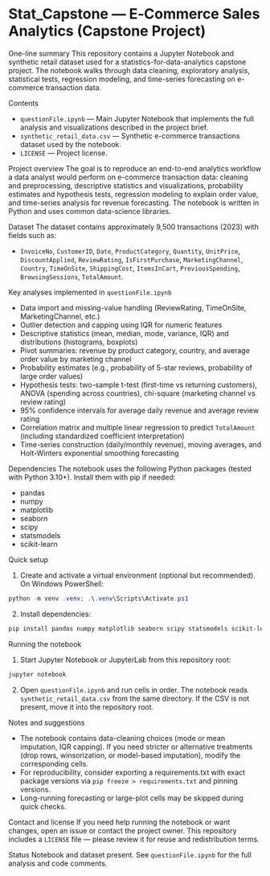 # Stat_Capstone — E‑Commerce Sales Analytics (Capstone Project)

One-line summary
This repository contains a Jupyter Notebook and synthetic retail dataset used for a statistics-for-data-analytics capstone project. The notebook walks through data cleaning, exploratory analysis, statistical tests, regression modeling, and time-series forecasting on e-commerce transaction data.

Contents
- `questionFile.ipynb` — Main Jupyter Notebook that implements the full analysis and visualizations described in the project brief.
- `synthetic_retail_data.csv` — Synthetic e-commerce transactions dataset used by the notebook.
- `LICENSE` — Project license.

Project overview
The goal is to reproduce an end-to-end analytics workflow a data analyst would perform on e-commerce transaction data: cleaning and preprocessing, descriptive statistics and visualizations, probability estimates and hypothesis tests, regression modeling to explain order value, and time-series analysis for revenue forecasting. The notebook is written in Python and uses common data-science libraries.

Dataset
The dataset contains approximately 9,500 transactions (2023) with fields such as:
- `InvoiceNo`, `CustomerID`, `Date`, `ProductCategory`, `Quantity`, `UnitPrice`, `DiscountApplied`, `ReviewRating`, `IsFirstPurchase`, `MarketingChannel`, `Country`, `TimeOnSite`, `ShippingCost`, `ItemsInCart`, `PreviousSpending`, `BrowsingSessions`, `TotalAmount`.

Key analyses implemented in `questionFile.ipynb`
- Data import and missing-value handling (ReviewRating, TimeOnSite, MarketingChannel, etc.)
- Outlier detection and capping using IQR for numeric features
- Descriptive statistics (mean, median, mode, variance, IQR) and distributions (histograms, boxplots)
- Pivot summaries: revenue by product category, country, and average order value by marketing channel
- Probability estimates (e.g., probability of 5-star reviews, probability of large order values)
- Hypothesis tests: two-sample t-test (first-time vs returning customers), ANOVA (spending across countries), chi-square (marketing channel vs review rating)
- 95% confidence intervals for average daily revenue and average review rating
- Correlation matrix and multiple linear regression to predict `TotalAmount` (including standardized coefficient interpretation)
- Time-series construction (daily/monthly revenue), moving averages, and Holt-Winters exponential smoothing forecasting

Dependencies
The notebook uses the following Python packages (tested with Python 3.10+). Install them with pip if needed:

- pandas
- numpy
- matplotlib
- seaborn
- scipy
- statsmodels
- scikit-learn

Quick setup
1. Create and activate a virtual environment (optional but recommended). On Windows PowerShell:

```powershell
python -m venv .venv; .\.venv\Scripts\Activate.ps1
```

2. Install dependencies:

```powershell
pip install pandas numpy matplotlib seaborn scipy statsmodels scikit-learn
```

Running the notebook
1. Start Jupyter Notebook or JupyterLab from this repository root:

```powershell
jupyter notebook
```

2. Open `questionFile.ipynb` and run cells in order. The notebook reads `synthetic_retail_data.csv` from the same directory. If the CSV is not present, move it into the repository root.

Notes and suggestions
- The notebook contains data-cleaning choices (mode or mean imputation, IQR capping). If you need stricter or alternative treatments (drop rows, winsorization, or model-based imputation), modify the corresponding cells.
- For reproducibility, consider exporting a requirements.txt with exact package versions via `pip freeze > requirements.txt` and pinning versions.
- Long-running forecasting or large-plot cells may be skipped during quick checks.

Contact and license
If you need help running the notebook or want changes, open an issue or contact the project owner. This repository includes a `LICENSE` file — please review it for reuse and redistribution terms.

Status
Notebook and dataset present. See `questionFile.ipynb` for the full analysis and code comments.
